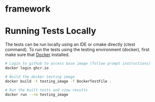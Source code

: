 # framework

# Running Tests Locally
The tests can be run locally using an IDE or cmake directly (ctest command).  To run the tests using the testing environment (docker), first make sure that [Docker](https://www.docker.com) installed.

```bash
# Login to github to access base image (follow prompt instructions)
docker login ghcr.io

# Build the docker testing image
docker build -t testing_image -f DockerTestFile .

# Run the built tests and view results
docker run --rm testing_image 

```